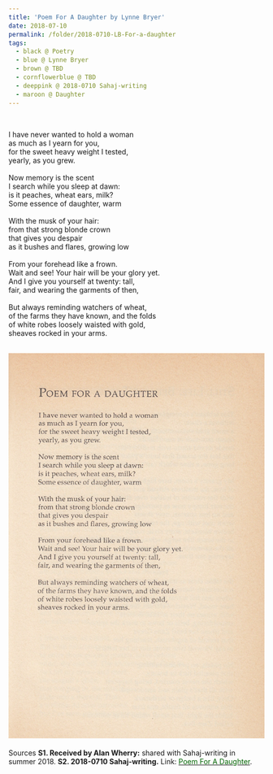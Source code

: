 ```yaml
---
title: 'Poem For A Daughter by Lynne Bryer'
date: 2018-07-10
permalink: /folder/2018-0710-LB-For-a-daughter
tags:
  - black @ Poetry
  - blue @ Lynne Bryer
  - brown @ TBD
  - cornflowerblue @ TBD
  - deeppink @ 2018-0710 Sahaj-writing
  - maroon @ Daughter
---
```


<br>

<p>
I have never wanted to hold a woman<br>
as much as I yearn for you,<br>
for the sweet heavy weight I tested,<br>
yearly, as you grew.<br>
<br>
Now memory is the scent<br>
I search while you sleep at dawn:<br>
is it peaches, wheat ears, milk?<br>
Some essence of daughter, warm<br>
<br>
With the musk of your hair:<br>
from that strong blonde crown<br>
that gives you despair<br>
as it bushes and flares, growing low<br>
<br>
From your forehead like a frown.<br>
Wait and see! Your hair will be your glory yet.<br>
And I give you yourself at twenty: tall,<br>
fair, and wearing the garments of then,<br>
<br>
But always reminding watchers of wheat,<br>
of the farms they have known, and the folds<br>
of white robes loosely waisted with gold,<br>
sheaves rocked in your arms.<br>
</p>

<br>

<div style="text-align: center"><img src="/images/Poem_For_A_Daughter_by_Lynne_Bryer_(Alan_Wherry_Collection).webp" /></div>

<br>

<wave-list>
<list-title color="DarkSeaGreen" width="40">Sources</list-title>
  <list-item color="BlanchedAlmond"  width="285"><b> S1. Received by Alan Wherry:</b> shared with Sahaj-writing in summer 2018.</list-item>
  <list-item color="Lavender" width="285"><b> S2. 2018-0710 Sahaj-writing.</b> Link: <a href="https://richpay.wixsite.com/sahaj-writing/forum/writings/https://richpay.wixsite.com/sahaj-writing/forum/writings/poem-for-a-daughter"><font color="DarkGreen">Poem For A Daughter</font></a>.</list-item>
</wave-list>